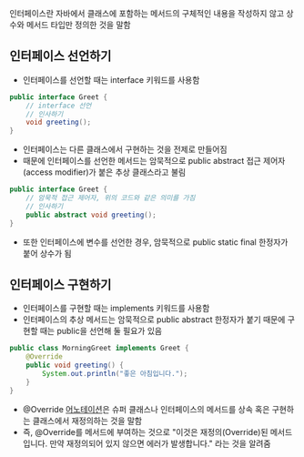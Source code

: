 인터페이스란 자바에서 클래스에 포함하는 메서드의 구체적인 내용을 작성하지 않고 상수와 메서드 타입만 정의한 것을 말함

## 인터페이스 선언하기
- 인터페이스를 선언할 때는 interface 키워드를 사용함
```java
public interface Greet {
	// interface 선언
	// 인사하기
	void greeting();
}
```
- 인터페이스는 다른 클래스에서 구현하는 것을 전제로 만들어짐
- 때문에 인터페이스를 선언한 메서드는 암묵적으로 public abstract 접근 제어자(access modifier)가 붙은 추상 클래스라고 불림

```java
public interface Greet {
	// 암묵적 접근 제어자, 위의 코드와 같은 의미를 가짐
	// 인사하기
	public abstract void greeting();
}
```
- 또한 인터페이스에 변수를 선언한 경우, 암묵적으로 public static final 한정자가 붙어 상수가 됨

## 인터페이스 구현하기
- 인터페이스를 구현할 때는 implements 키워드를 사용함
- 인터페이스의 추상 메서드는 암묵적으로 public abstract 한정자가 붙기 때문에 구현할 때는 public을 선언해 둘 필요가 있음

```java
public class MorningGreet implements Greet {
	@Override
	public void greeting() {
		System.out.println("좋은 아침입니다.");
	}
}
```

- @Override [어노테이션](./Annotation.md)은 슈퍼 클래스나 인터페이스의 메서드를 상속 혹은 구현하는 클래스에서 재정의하는 것을 말함
- 즉, @Override를 메서드에 부여하는 것으로 "이것은 재정의(Override)된 메서드입니다. 만약 재정의되어 있지 않으면 에러가 발생합니다." 라는 것을 알려줌